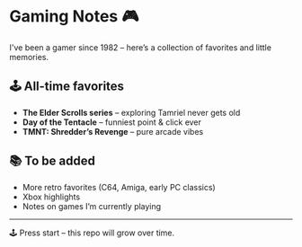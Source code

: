 # Gaming Notes 🎮  

I've been a gamer since 1982 – here’s a collection of favorites and little memories.  

## 🕹️ All-time favorites
- **The Elder Scrolls series** – exploring Tamriel never gets old  
- **Day of the Tentacle** – funniest point & click ever  
- **TMNT: Shredder’s Revenge** – pure arcade vibes  

## 📚 To be added
- More retro favorites (C64, Amiga, early PC classics)  
- Xbox highlights  
- Notes on games I’m currently playing  

---

🕹️ Press start – this repo will grow over time.  

